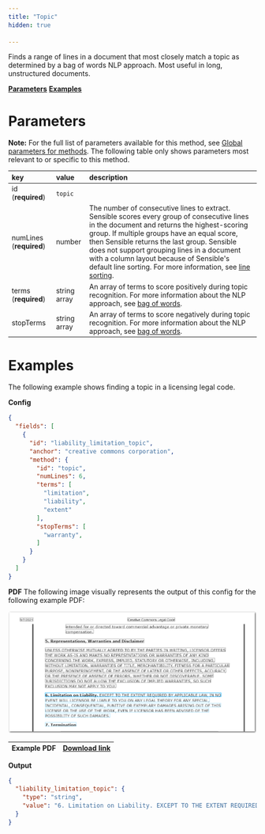 ```yaml
---
title: "Topic"
hidden: true

---
```


Finds a range of lines in a document that most closely match a topic as determined by a bag of words NLP approach. Most useful in long, unstructured documents.

[**Parameters**](doc:text-table#section-parameters)
[**Examples**](doc:text-table#section-examples)

Parameters
=====

**Note:** For the full list of parameters available for this method, see [Global parameters for methods](doc:method#section-global-parameters-for-methods). The following table only shows parameters most relevant to or specific to this method.

| key                     | value        | description                                                  |
| :---------------------- | :----------- | :----------------------------------------------------------- |
| id (**required**)       | `topic`      |                                                              |
| numLines (**required**) | number       | The number of consecutive lines to extract. Sensible scores every group of consecutive lines in the document and returns the highest-scoring group. If multiple groups have an equal score, then Sensible returns the last group. Sensible does not support grouping lines in a document with a column layout because of Sensible's default line sorting. For more information, see [line sorting](doc:lines#line-sorting). |
| terms (**required**)    | string array | An array of terms to score positively during topic recognition. For more information about the NLP approach, see [bag of words](doc:bag-of-words). |
| stopTerms               | string array | An array of terms to score negatively during topic recognition. For more information about the NLP approach, see [bag of words](doc:bag-of-words). |

Examples
====



The following example shows finding a  topic in a licensing legal code.

**Config**

```json
{
  "fields": [
    {
      "id": "liability_limitation_topic",
      "anchor": "creative commons corporation",
      "method": {
        "id": "topic",
        "numLines": 6,
        "terms": [
          "limitation",
          "liability",
          "extent"
        ],
        "stopTerms": [
          "warranty",
        ]
      }
    }
  ]
}
```

**PDF**
The following image visually represents the output of this config for the following example PDF:

![](https://raw.githubusercontent.com/sensible-hq/sensible-docs/main/readme-sync/assets/v0/images/final/topic_example.png)



| Example PDF | [Download link](https://creativecommons.org/licenses/by-nc-sa/2.5/legalcode) |
| ----------- | ------------------------------------------------------------ |


**Output**

```json
{
  "liability_limitation_topic": {
    "type": "string",
    "value": "6. Limitation on Liability. EXCEPT TO THE EXTENT REQUIRED BY APPLICABLE LAW, IN NO EVENT WILL LICENSOR BE LIABLE TO YOU ON ANY LEGAL THEORY FOR ANY SPECIAL, INCIDENTAL, CONSEQUENTIAL, PUNITIVE OR EXEMPLARY DAMAGES ARISING OUT OF THIS LICENSE OR THE USE OF THE WORK, EVEN IF LICENSOR HAS BEEN ADVISED OF THE POSSIBILITY OF SUCH DAMAGES. 7. Termination"
  }
}
```
